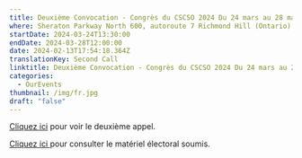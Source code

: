 ```yaml
---
title: Deuxième Convocation - Congrès du CSCSO 2024 Du 24 mars au 28 mars 2024
where: Sheraton Parkway North 600, autoroute 7 Richmond Hill (Ontario) L4B 1B2
startDate: 2024-03-24T13:30:00
endDate: 2024-03-28T12:00:00
date: 2024-02-13T17:54:18.364Z
translationKey: Second Call
linktitle: Deuxième Convocation - Congrès du CSCSO 2024 Du 24 mars au 28 mars 2024
categories:
  - OurEvents
thumbnail: /img/fr.jpg
draft: "false"
---
```

[Cliquez ici](https://osbcu-my.sharepoint.com/:b:/g/personal/mmaguire_osbcu_ca/Ef8o0iDtmxNEosZrdCfBqnkBWbMuuusEXbOqWO9Hu884mQ?e=cIpsgy) pour voir le deuxième appel.

[Cliquez ici ](https://osbcu-my.sharepoint.com/:b:/g/personal/mmaguire_osbcu_ca/ETWeTUN0GrRMtY-uPUa1PGcB_0omZ36sEcoM98wPxRozRg?e=uGLELO)pour consulter le matériel électoral soumis.